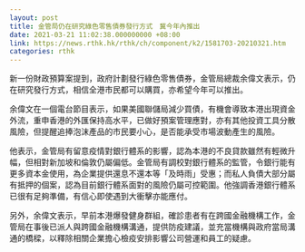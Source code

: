 ```yaml
---
layout: post
title: 金管局仍在研究綠色零售債券發行方式　冀今年內推出
date: 2021-03-21 11:02:38.000000000 +08:00
link: https://news.rthk.hk/rthk/ch/component/k2/1581703-20210321.htm
categories: rthk
---
```


新一份財政預算案提到，政府計劃發行綠色零售債券，金管局總裁余偉文表示，仍在研究發行方式，相信全港市民都可以購買，亦希望今年可以推出。

余偉文在一個電台節目表示，如果美國聯儲局減少買債，有機會導致本港出現資金外流，重申香港的外匯保持高水平，已做好預案管理應對，亦有其他投資工具分散風險，但提醒追捧泡沫產品的市民要小心，是否能承受市場波動產生的風險。

他表示，金管局有留意疫情對銀行體系的影響，認為本港的不良貸款雖然有輕微升幅，但相對新加坡和倫敦仍屬偏低。金管局有調校對銀行體系的監管，令銀行能有更多資本金使用，為企業提供還息不還本等「及時雨」受惠；而私人負債大部分屬有抵押的個案，認為目前銀行體系面對的風險仍屬可控範圍。他強調香港銀行體系已很有足夠準備，有信心即使遇到大衝擊亦能應付。

另外，余偉文表示，早前本港爆發健身群組，確診患者有在跨國金融機構工作，金管局在事後已派人與跨國金融機構溝通，提供防疫建議，並充當機構與政府當局溝通的橋樑，以釋除相關企業擔心檢疫安排影響公司營運和員工的疑慮。
